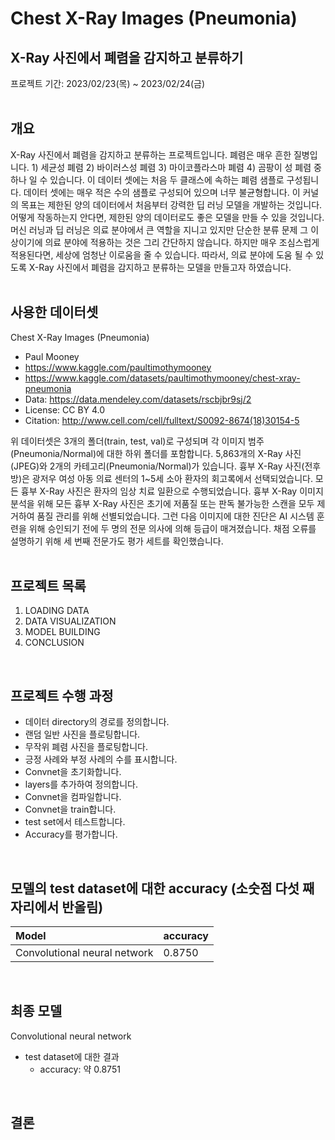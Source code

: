 # Chest X-Ray Images (Pneumonia)
## X-Ray 사진에서 폐렴을 감지하고 분류하기
프로젝트 기간: 2023/02/23(목) ~ 2023/02/24(금)  
<br/>
## 개요
X-Ray 사진에서 폐렴을 감지하고 분류하는 프로젝트입니다. 폐렴은 매우 흔한 질병입니다. 1) 세균성 폐렴 2) 바이러스성 폐렴 3) 마이코플라스마 폐렴 4) 곰팡이 성 폐렴 중 하나 일 수 있습니다. 이 데이터 셋에는 처음 두 클래스에 속하는 폐렴 샘플로 구성됩니다. 데이터 셋에는 매우 적은 수의 샘플로 구성되어 있으며 너무 불균형합니다. 이 커널의 목표는 제한된 양의 데이터에서 처음부터 강력한 딥 러닝 모델을 개발하는 것입니다. 어떻게 작동하는지 안다면, 제한된 양의 데이터로도 좋은 모델을 만들 수 있을 것입니다.  
머신 러닝과 딥 러닝은 의료 분야에서 큰 역할을 지니고 있지만 단순한 분류 문제 그 이상이기에 의료 분야에 적용하는 것은 그리 간단하지 않습니다. 하지만 매우 조심스럽게 적용된다면, 세상에 엄청난 이로움을 줄 수 있습니다. 따라서, 의료 분야에 도움 될 수 있도록 X-Ray 사진에서 폐렴을 감지하고 분류하는 모델을 만들고자 하였습니다.  
<br/>
## 사용한 데이터셋
Chest X-Ray Images (Pneumonia)  
- Paul Mooney  
- https://www.kaggle.com/paultimothymooney  
- https://www.kaggle.com/datasets/paultimothymooney/chest-xray-pneumonia  
- Data: https://data.mendeley.com/datasets/rscbjbr9sj/2
- License: CC BY 4.0
- Citation: http://www.cell.com/cell/fulltext/S0092-8674(18)30154-5  

위 데이터셋은 3개의 폴더(train, test, val)로 구성되며 각 이미지 범주(Pneumonia/Normal)에 대한 하위 폴더를 포함합니다. 5,863개의 X-Ray 사진(JPEG)와 2개의 카테고리(Pneumonia/Normal)가 있습니다. 흉부 X-Ray 사진(전후방)은 광저우 여성 아동 의료 센터의 1~5세 소아 환자의 회고록에서 선택되었습니다. 모든 흉부 X-Ray 사진은 환자의 임상 치료 일환으로 수행되었습니다. 흉부 X-Ray 이미지 분석을 위해 모든 흉부 X-Ray 사진은 초기에 저품질 또는 판독 불가능한 스캔을 모두 제거하여 품질 관리를 위해 선별되었습니다. 그런 다음 이미지에 대한 진단은 AI 시스템 훈련을 위해 승인되기 전에 두 명의 전문 의사에 의해 등급이 매겨졌습니다. 채점 오류를 설명하기 위해 세 번째 전문가도 평가 세트를 확인했습니다.  
<br/>
## 프로젝트 목록
1. LOADING DATA  
2. DATA VISUALIZATION  
3. MODEL BUILDING  
4. CONCLUSION  
<br/>

## 프로젝트 수행 과정
- 데이터 directory의 경로를 정의합니다.  
- 랜덤 일반 사진을 플로팅합니다.
- 무작위 폐렴 사진을 플로팅합니다.
- 긍정 사례와 부정 사례의 수를 표시합니다.
- Convnet을 초기화합니다.
- layers를 추가하여 정의합니다.
- Convnet을 컴파일합니다.
- Convnet을 train합니다.
- test set에서 테스트합니다.
- Accuracy를 평가합니다.
<br/>

## 모델의 test dataset에 대한 accuracy (소숫점 다섯 째 자리에서 반올림)
| Model | accuracy |
|:----------------------------------------|:-------|
| Convolutional neural network            | 0.8750 |
<br/>

## 최종 모델
Convolutional neural network
- test dataset에 대한 결과
    - accuracy: 약 0.8751
<br/>

## 결론
